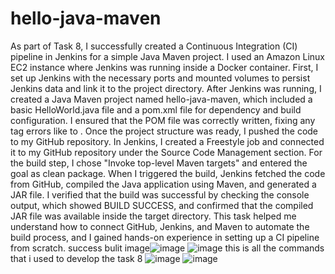 # hello-java-maven
As part of Task 8, I successfully created a Continuous Integration (CI) pipeline in Jenkins for a simple Java Maven project. I used an Amazon Linux EC2 instance where Jenkins was running inside a Docker container. First, I set up Jenkins with the necessary ports and mounted volumes to persist Jenkins data and link it to the project directory. After Jenkins was running, I created a Java Maven project named hello-java-maven, which included a basic HelloWorld.java file and a pom.xml file for dependency and build configuration. I ensured that the POM file was correctly written, fixing any tag errors like <bulid> to <build>. Once the project structure was ready, I pushed the code to my GitHub repository.
In Jenkins, I created a Freestyle job and connected it to my GitHub repository under the Source Code Management section. For the build step, I chose "Invoke top-level Maven targets" and entered the goal as clean package. When I triggered the build, Jenkins fetched the code from GitHub, compiled the Java application using Maven, and generated a JAR file. I verified that the build was successful by checking the console output, which showed BUILD SUCCESS, and confirmed that the compiled JAR file was available inside the target directory. This task helped me understand how to connect GitHub, Jenkins, and Maven to automate the build process, and I gained hands-on experience in setting up a CI pipeline from scratch.
success bulit image![image](https://github.com/user-attachments/assets/e03be7c0-8938-4eaf-bac4-442648531cbf)
![image](https://github.com/user-attachments/assets/6341c0b3-a88b-4c8f-939d-08289c20c1d3) 
this is all the commands that i used to develop the task 8
![image](https://github.com/user-attachments/assets/7559dd0a-0797-4a1b-95c6-b377b2e48e8c)
![image](https://github.com/user-attachments/assets/bade3be8-200c-45ab-9752-4aed98ec6631)
